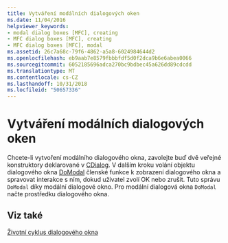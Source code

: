 ```yaml
---
title: Vytváření modálních dialogových oken
ms.date: 11/04/2016
helpviewer_keywords:
- modal dialog boxes [MFC], creating
- MFC dialog boxes [MFC], creating
- MFC dialog boxes [MFC], modal
ms.assetid: 26c7a68c-79f6-4862-a5a8-6024984644d2
ms.openlocfilehash: eb9aab7e8579fbbbfdf5d0f2dca9b6e6abea0066
ms.sourcegitcommit: 6052185696adca270bc9bdbec45a626dd89cdcdd
ms.translationtype: MT
ms.contentlocale: cs-CZ
ms.lasthandoff: 10/31/2018
ms.locfileid: "50657336"
---
```

# <a name="creating-modal-dialog-boxes"></a>Vytváření modálních dialogových oken

Chcete-li vytvoření modálního dialogového okna, zavolejte buď dvě veřejné konstruktory deklarované v [CDialog](../mfc/reference/cdialog-class.md). V dalším kroku volání objektu dialogového okna [DoModal](../mfc/reference/cdialog-class.md#domodal) členské funkce k zobrazení dialogového okna a spravovat interakce s ním, dokud uživatel zvolí OK nebo zrušit. Tuto správu `DoModal` díky modální dialogové okno. Pro modální dialogová okna `DoModal` načte prostředku dialogového okna.

## <a name="see-also"></a>Viz také

[Životní cyklus dialogového okna](../mfc/life-cycle-of-a-dialog-box.md)

